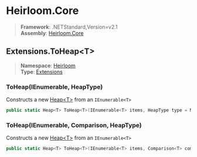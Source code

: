 # Heirloom.Core

> **Framework**: .NETStandard,Version=v2.1  
> **Assembly**: [Heirloom.Core][0]  

## Extensions.ToHeap\<T>

> **Namespace**: [Heirloom][0]  
> **Type**: [Extensions][1]  

### ToHeap<T>(IEnumerable<T>, HeapType)

Constructs a new [Heap\<T>][2] from an `IEnumerable<T>`

```cs
public static Heap<T> ToHeap<T>(IEnumerable<T> items, HeapType type = Min)
```

### ToHeap<T>(IEnumerable<T>, Comparison<T>, HeapType)

Constructs a new [Heap\<T>][2] from an `IEnumerable<T>`

```cs
public static Heap<T> ToHeap<T>(IEnumerable<T> items, Comparison<T> comparison, HeapType type = Min)
```

[0]: ../Heirloom.Core.md
[1]: Heirloom.Extensions.md
[2]: Heirloom.Heap[T].md

